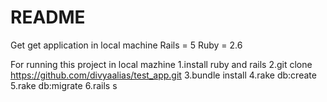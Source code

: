 # README
Get get application in local machine
Rails = 5 
Ruby = 2.6

For running this project in local mazhine
1.install ruby and rails
2.git clone https://github.com/divyaalias/test_app.git
3.bundle install
4.rake db:create
5.rake db:migrate
6.rails s




